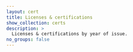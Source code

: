 ```yaml
---
layout: cert
title: Licenses & certifications
show_collection: certs
description: >
  Licenses & certifications by year of issue.
no_groups: false
---
```

